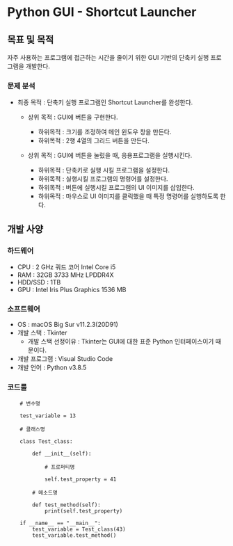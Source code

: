 # Python GUI - Shortcut Launcher

## 목표 및 목적

자주 사용하는 프로그램에 접근하는 시간을 줄이기 위한 GUI 기반의 단축키 실행 프로그램을 개발한다.

### 문제 분석
  
* 최종 목적 : 단축키 실행 프로그램인 Shortcut Launcher를 완성한다.

    * 상위 목적 : GUI에 버튼을 구현한다.
    
      * 하위목적 : 크기를 조정하여 메인 윈도우 창을 만든다.
      * 하위목적 : 2행 4열의 그리드 버튼을 만든다.  
      
    * 상위 목적 : GUI에 버튼을 눌렀을 때, 응용프로그램을 실행시킨다.
    
      * 하위목적 : 단축키로 실행 시킬 프로그램을 설정한다.
      * 하위목적 : 실행시킬 프로그램의 명령어를 설정한다.
      * 하위목적 : 버튼에 실행시킬 프로그램의 UI 이미지를 삽입한다.
      * 하위목적 : 마우스로 UI 이미지를 클릭했을 때 특정 명령어를 실행하도록 한다.
       
## 개발 사양

### 하드웨어
* CPU : 2 GHz 쿼드 코어 Intel Core i5
* RAM : 32GB 3733 MHz LPDDR4X
* HDD/SSD : 1TB
* GPU : Intel Iris Plus Graphics 1536 MB

### 소프트웨어
* OS : macOS Big Sur v11.2.3(20D91)
* 개발 스택 : Tkinter 
    * 개발 스택 선정이유 : Tkinter는 GUI에 대한 표준 Python 인터페이스이기 때문이다.
* 개발 프로그램 : Visual Studio Code
* 개발 언어 : Python v3.8.5

### 코드룰

```
    # 변수명
    
    test_variable = 13

    # 클래스명
    
    class Test_class:
    
        def __init__(self):
        
            # 프로퍼티명
            
            self.test_property = 41

        # 메소드명
        
        def test_method(self):
            print(self.test_property)
    
    if __name__ == "__main__":
        test_variable = Test_class(43)
        test_variable.test_method()
```
